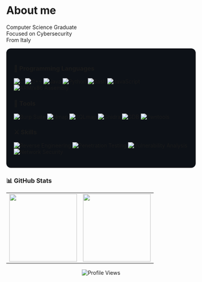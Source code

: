 # About me

Computer Science Graduate </br>
Focused on Cybersecurity </br>
From Italy




<div align="left" style="background-color:#0d1117; padding:20px; border-radius:12px;">


### 🧩 Programming Languages

![C](https://img.shields.io/badge/C-283593?style=for-the-badge&logo=c&logoColor=white)
![C++](https://img.shields.io/badge/C++-00599C?style=for-the-badge&logo=c%2b%2b&logoColor=white)
![Java](https://img.shields.io/badge/Java-D35400?style=for-the-badge&logo=openjdk&logoColor=white)
![Python](https://img.shields.io/badge/Python-3776AB?style=for-the-badge&logo=python&logoColor=white)
![Bash](https://img.shields.io/badge/Bash-4EAA25?style=for-the-badge&logo=gnubash&logoColor=white)
![JavaScript](https://img.shields.io/badge/JavaScript-F7DF1E?style=for-the-badge&logo=javascript&logoColor=black)
![ARM/x86 Assembly](https://img.shields.io/badge/ARM/x86-27AE60?style=for-the-badge&logo=arm&logoColor=white)


### 🧰 Tools

![Burp Suite](https://img.shields.io/badge/Burp_Suite-FF6633?style=for-the-badge&logo=burpsuite&logoColor=white)
![Nmap](https://img.shields.io/badge/Nmap-000000?style=for-the-badge&logo=nmap&logoColor=white)
![SQLmap](https://img.shields.io/badge/SQLmap-CC0000?style=for-the-badge&logo=sqlite&logoColor=white)
![Ghidra](https://img.shields.io/badge/Ghidra-007396?style=for-the-badge&logo=ghidra&logoColor=white)
![GDB](https://img.shields.io/badge/GDB-5E5E5E?style=for-the-badge&logo=gnu&logoColor=white)
![Pwntools](https://img.shields.io/badge/Pwntools-9400D3?style=for-the-badge&logo=python&logoColor=white)


### ⚔️ Skills

![Reverse Engineering](https://img.shields.io/badge/Reverse_Engineering-8E44AD?style=for-the-badge&logo=linux&logoColor=white)
![Penetration Testing](https://img.shields.io/badge/Penetration_Testing-D35400?style=for-the-badge&logo=kalilinux&logoColor=white)
![Vulnerability Analysis](https://img.shields.io/badge/Vulnerability_Analysis-27AE60?style=for-the-badge&logo=owasp&logoColor=white)
![Network Security](https://img.shields.io/badge/Network_Security-1ABC9C?style=for-the-badge&logo=cisco&logoColor=white)


</div>

### 📊 GitHub Stats

<table>
  <tr>
    <td>
      <img height="180em" src="https://github-readme-stats.vercel.app/api?username=Xernary&show_icons=true&theme=github_dark&hide_border=true&count_private=true" />
    </td>
    <td>
      <img height="180em" src="https://github-readme-stats.vercel.app/api/top-langs/?username=Xernary&layout=compact&exclude_repo=Note-app,cc,Data-mining-project&theme=github_dark&hide_border=true" />
    </td>
  </tr>
</table>

<div align="center">

![Profile Views](https://komarev.com/ghpvc/?username=Xernary&label=Profile%20Views&color=blueviolet&style=for-the-badge)

</div>

</br>
















